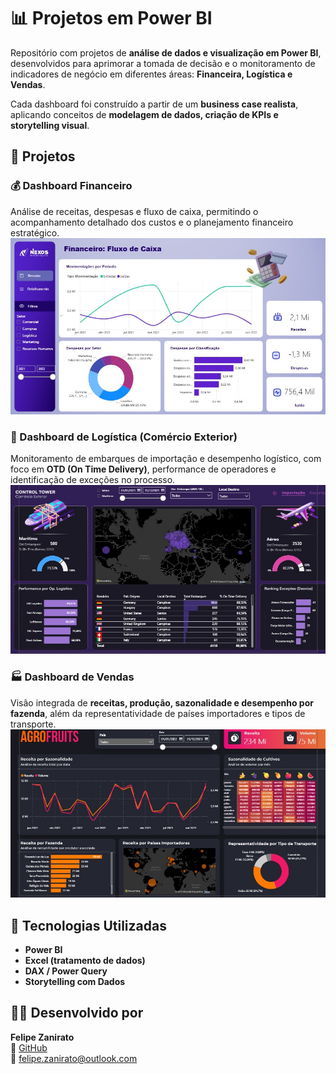 # 📊 Projetos em Power BI
 
Repositório com projetos de **análise de dados e visualização em Power BI**, desenvolvidos para aprimorar a tomada de decisão e o monitoramento de indicadores de negócio em diferentes áreas: **Financeira, Logística e Vendas**.

Cada dashboard foi construído a partir de um **business case realista**, aplicando conceitos de **modelagem de dados, criação de KPIs e storytelling visual**.

## 🚀 Projetos

### 💰 Dashboard Financeiro
Análise de receitas, despesas e fluxo de caixa, permitindo o acompanhamento detalhado dos custos e o planejamento financeiro estratégico.
<img src="Dashboard Financeiro/Dashboard Financeiro.jpg" alt="Preview do Dashboard" />

### 🚚 Dashboard de Logística (Comércio Exterior)
Monitoramento de embarques de importação e desempenho logístico, com foco em **OTD (On Time Delivery)**, performance de operadores e identificação de exceções no processo.
<img src="Dashboard Logística/Dashboard Logística.jpg" alt="Preview do Dashboard" />

### 🏭 Dashboard de Vendas
Visão integrada de **receitas, produção, sazonalidade e desempenho por fazenda**, além da representatividade de países importadores e tipos de transporte.
<img src="Dashboard Vendas/Dashboard Vendas.jpg" alt="Preview do Dashboard" />

## 🧠 Tecnologias Utilizadas
- **Power BI**
- **Excel (tratamento de dados)**
- **DAX / Power Query**
- **Storytelling com Dados**

## 👨‍💻 Desenvolvido por
**Felipe Zanirato**  
🔗 [GitHub](https://github.com/XxZaniratoxX)  
📧 [felipe.zanirato@outlook.com](mailto:felipe.zanirato@outlook.com)
